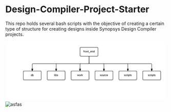 # Design-Compiler-Project-Starter
This repo holds several bash scripts with the objective of creating a certain type of structure for creating designs inside Synopsys Design Compiler projects.

![Alt text](img/Struct1.png?raw=true "Title")
![asfas]({{site.baseurl}}//Struct1.png)
